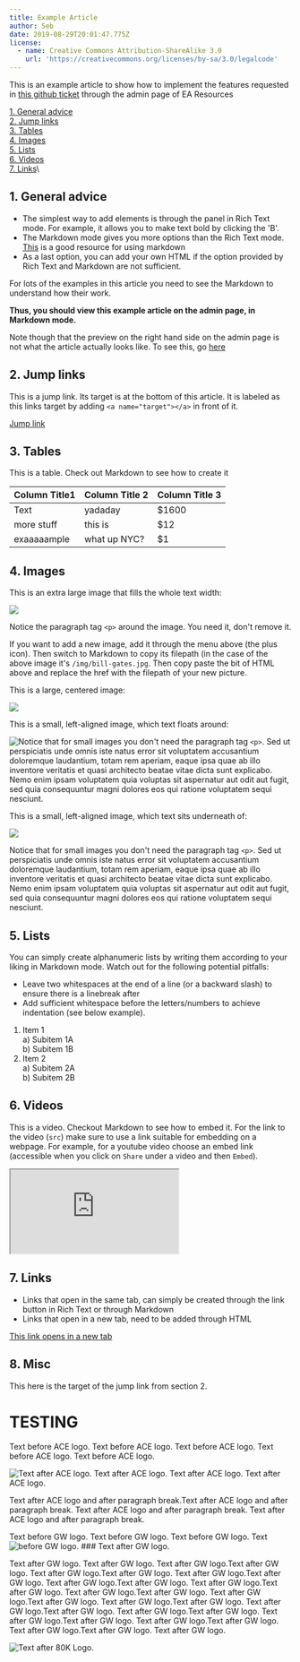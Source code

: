 ```yaml
---
title: Example Article
author: Seb
date: 2019-08-29T20:01:47.775Z
license:
  - name: Creative Commons Attribution-ShareAlike 3.0
    url: 'https://creativecommons.org/licenses/by-sa/3.0/legalcode'
---
```

This is an example article to show how to implement the features requested in [this github ticket](https://github.com/rtcharity/resources.eahub.org/issues/427) through the admin page of EA Resources  


<a href="#general-advice">1. General advice</a>\
<a href="#jump-link">2. Jump links</a>\
<a href="#tables">3. Tables</a>\
<a href="#images">4. Images</a>\
<a href="#lists">5. Lists</a>\
<a href="#videos">6. Videos</a>\
<a href="#links">7. Links</a>\

<a name="general-advice"></a>

## 1. General advice

* The simplest way to add elements is through the panel in Rich Text mode. For example, it allows you to make text bold by clicking the 'B'.  
* The Markdown mode gives you more options than the Rich Text mode. [This](https://github.com/adam-p/markdown-here/wiki/Markdown-Cheatsheet) is a good resource for using markdown  
* As a last option, you can add your own HTML if the option provided by Rich Text and Markdown are not sufficient.  

For lots of the examples in this article you need to see the Markdown to understand how their work.  

**Thus, you should view this example article on the admin page, in Markdown mode.**  

Note though that the preview on the right hand side on the admin page is not what the article actually looks like. To see this, go [here](https://confident-minsky-f713d6.netlify.com/events/articles/example-article/)

<a name="jump-link"></a>
## 2. Jump links  

This is a jump link. Its target is at the bottom of this article. It is labeled as this links target by adding ```<a name="target"></a>``` in front of it.  

<a href="#target">Jump link</a>

<a name="tables"></a>
## 3. Tables

This is a table. Check out Markdown to see how to create it

| Column Title1 | Column Title 2 | Column Title 3 |
| ------------- | -------------- | -------------- |
| Text          | yadaday        | $1600          |
| more stuff    | this is        | $12            |
| exaaaaample   | what up NYC?   | $1             |

<a name="images"></a>
## 4. Images

This is an extra large image that fills the whole text width:

<p class="xl_image_wrapper">
 <img src="/img/bill-gates.jpg" />
</p>

Notice the paragraph tag `<p>` around the image. You need it, don't remove it.

If you want to add a new image, add it through the menu above (the plus icon). Then switch to Markdown to copy its filepath (in the case of the above image it's `/img/bill-gates.jpg`. Then copy paste the bit of HTML above and replace the href with the filepath of your new picture.

This is a large, centered image:

<p class="large_image_wrapper">
 <img src="/img/bill-gates.jpg" />
</p>

This is a small, left-aligned image, which text floats around:

<img class="small_image" style="float: left" src="/img/bill-gates.jpg" />

Notice that for small images you don't need the paragraph tag `<p>`. Sed ut perspiciatis unde omnis iste natus error sit voluptatem accusantium doloremque laudantium, totam rem aperiam, eaque ipsa quae ab illo inventore veritatis et quasi architecto beatae vitae dicta sunt explicabo. Nemo enim ipsam voluptatem quia voluptas sit aspernatur aut odit aut fugit, sed quia consequuntur magni dolores eos qui ratione voluptatem sequi nesciunt.

This is a small, left-aligned image, which text sits underneath of:

<img class="small_image_block" src="/img/bill-gates.jpg" />

Notice that for small images you don't need the paragraph tag `<p>`. Sed ut perspiciatis unde omnis iste natus error sit voluptatem accusantium doloremque laudantium, totam rem aperiam, eaque ipsa quae ab illo inventore veritatis et quasi architecto beatae vitae dicta sunt explicabo. Nemo enim ipsam voluptatem quia voluptas sit aspernatur aut odit aut fugit, sed quia consequuntur magni dolores eos qui ratione voluptatem sequi nesciunt.

<a name="lists"></a>
## 5. Lists

You can simply create alphanumeric lists by writing them according to your liking in Markdown mode. Watch out for the following potential pitfalls:

* Leave two whitespaces at the end of a line (or a backward slash) to ensure there is a linebreak after
* Add sufficient whitespace before the letters/numbers to achieve indentation (see below example).  

1. Item 1\
   a) Subitem 1A\
   b) Subitem 1B  
2. Item 2\
   a) Subitem 2A\
   b) Subitem 2B  

<a name="videos"></a>
## 6. Videos

This is a video. Checkout Markdown to see how to embed it. For the link to the video (`src`) make sure to use a link suitable for embedding on a webpage. For example, for a youtube video choose an embed link (accessible when you click on `Share` under a video and then `Embed`).

<div class="textAlignCenter">
<iframe class="article_video"
  src="https://www.youtube.com/embed/WyprXhvGVYk">
</iframe>
</div>

<a name="links"></a>
## 7. Links

* Links that open in the same tab, can simply be created through the link button in Rich Text or through Markdown
* Links that open in a new tab, need to be added through HTML

<a target="_blank" href="https://eahub.org">This link opens in a new tab</a>

## 8. Misc

<a name="target"></a>This here is the target of the jump link from section 2.


# TESTING
Text before ACE logo. Text before ACE logo. Text before ACE logo. Text before ACE logo. Text before ACE logo.

<img class="small_image" style="float: left" src="/img/acelogo.jpg" /> Text after ACE logo. Text after ACE logo. Text after ACE logo. Text after ACE logo.

Text after ACE logo and after paragraph break.Text after ACE logo and after paragraph break. Text after ACE logo and after paragraph break. Text after ACE logo and after paragraph break.

Text before GW logo. Text before GW logo. Text before GW logo. Text before GW logo. <img class="small_image" style="float: left" src="/img/givewell-logo-.jpg" /> ### Text after GW logo.

Text after GW logo. Text after GW logo. Text after GW logo.Text after GW logo. Text after GW logo.Text after GW logo. Text after GW logo.Text after GW logo. Text after GW logo.Text after GW logo. Text after GW logo.Text after GW logo. Text after GW logo.Text after GW logo. Text after GW logo.Text after GW logo. Text after GW logo.Text after GW logo. Text after GW logo.Text after GW logo. Text after GW logo.Text after GW logo. Text after GW logo.Text after GW logo. Text after GW logo.Text after GW logo. Text after GW logo.Text after GW logo. Text after GW logo.


<img class="small_image" style="float: left" src="/img/eightythousandhours.png" /> Text after 80K Logo.
